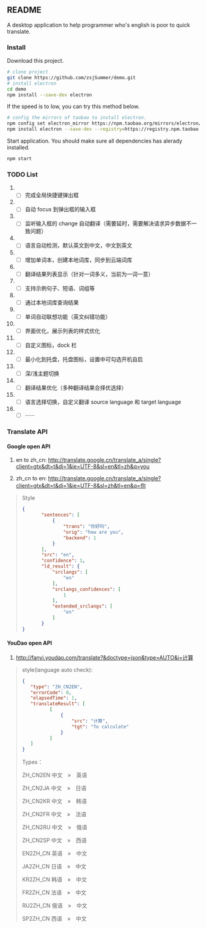## README

A desktop application to help programmer who's english is poor to quick translate.

### Install

Download this project.

```sh
# clone project
git clone https://github.com/zsjSummer/demo.git
# install electron
cd demo
npm install --save-dev electron
```

If the speed is to low, you can try this method below.

```sh
# config the mirrors of taobao to install electron.
npm config set electron_mirror https://npm.taobao.org/mirrors/electron/
npm install electron --save-dev --registry=https://registry.npm.taobao.org
```

Start application. You should make sure all dependencies has alerady installed.

```sh
npm start
```

### TODO List

1. - [ ] 完成全局快捷键弹出框
2. - [ ] 自动 focus 到弹出框的输入框
3. - [ ] 监听输入框的 change 自动翻译（需要延时，需要解决请求异步数据不一致问题）
4. - [ ] 语言自动检测，默认英文到中文，中文到英文
5. - [ ] 增加单词本，创建本地词库，同步到云端词库
6. - [ ] 翻译结果列表显示（针对一词多义，当前为一词一意）
7. - [ ] 支持示例句子、短语、词组等
8. - [ ] 通过本地词库查询结果
9. - [ ] 单词自动联想功能（英文纠错功能）
10. - [ ] 界面优化，展示列表的样式优化
11. - [ ] 自定义图标，dock 栏
12. - [ ] 最小化到托盘，托盘图标，设置中可勾选开机自启
13. - [ ] 深/浅主题切换
14. - [ ] 翻译结果优化（多种翻译结果合择优选择）
15. - [ ] 语言选择切换，自定义翻译 source language 和 target language
16. - [ ] ······

### Translate API

#### Google open API

1. en to zh_cn: http://translate.google.cn/translate_a/single?client=gtx&dt=t&dj=1&ie=UTF-8&sl=en&tl=zh&q=you

2. zh_cn to en: http://translate.google.cn/translate_a/single?client=gtx&dt=t&dj=1&ie=UTF-8&sl=zh&tl=en&q=你 

>Style
>
>```json
>{
>        "sentences": [
>            {
>                "trans": "你好吗",
>                "orig": "how are you",
>                "backend": 1
>            }
>        ],
>        "src": "en",
>        "confidence": 1,
>        "ld_result": {
>            "srclangs": [
>                "en"
>            ],
>            "srclangs_confidences": [
>                1
>            ],
>            "extended_srclangs": [
>                "en"
>            ]
>        }
>}
>```
>

#### YouDao open API

1. http://fanyi.youdao.com/translate?&doctype=json&type=AUTO&i=计算

>style(language auto check):
>
>```json
>{
>    "type": "ZH_CN2EN",
>    "errorCode": 0,
>    "elapsedTime": 1,
>    "translateResult": [
>           [
>               {
>                   "src": "计算",
>                   "tgt": "To calculate"
>               }
>           ]
>    ]
>}
>```
>
>Types：
>
>ZH_CN2EN 中文　»　英语
>
>ZH_CN2JA 中文　»　日语
>
>ZH_CN2KR 中文　»　韩语
>
>ZH_CN2FR 中文　»　法语
>
>ZH_CN2RU 中文　»　俄语
>
>ZH_CN2SP 中文　»　西语
>
>EN2ZH_CN 英语　»　中文
>
>JA2ZH_CN 日语　»　中文
>
>KR2ZH_CN 韩语　»　中文
>
>FR2ZH_CN 法语　»　中文
>
>RU2ZH_CN 俄语　»　中文
>
>SP2ZH_CN 西语　»　中文
>
>
